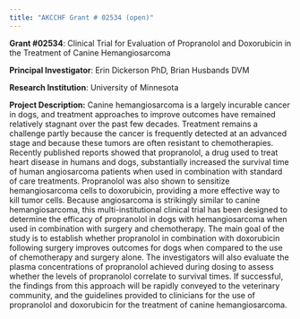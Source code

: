 ```yaml
---
title: "AKCCHF Grant # 02534 (open)"
---
```

**Grant #02534**: Clinical Trial for Evaluation of Propranolol and Doxorubicin in the Treatment of Canine Hemangiosarcoma

**Principal Investigator**: Erin Dickerson PhD, Brian Husbands DVM

**Research Institution**: University of Minnesota

**Project Description:** Canine hemangiosarcoma is a largely incurable cancer in dogs, and treatment approaches to improve outcomes have remained relatively stagnant over the past few decades. Treatment remains a challenge partly because the cancer is frequently detected at an advanced stage and because these tumors are often resistant to chemotherapies. Recently published reports showed that propranolol, a drug used to treat heart disease in humans and dogs, substantially increased the survival time of human angiosarcoma patients when used in combination with standard of care treatments. Propranolol was also shown to sensitize hemangiosarcoma cells to doxorubicin, providing a more effective way to kill tumor cells. Because angiosarcoma is strikingly similar to canine hemangiosarcoma, this multi-institutional clinical trial has been designed to determine the efficacy of propranolol in dogs with hemangiosarcoma when used in combination with surgery and chemotherapy. The main goal of the study is to establish whether propranolol in combination with doxorubicin following surgery improves outcomes for dogs when compared to the use of chemotherapy and surgery alone. The investigators will also evaluate the plasma concentrations of propranolol achieved during dosing to assess whether the levels of propranolol correlate to survival times. If successful, the findings from this approach will be rapidly conveyed to the veterinary community, and the guidelines provided to clinicians for the use of propranolol and doxorubicin for the treatment of canine hemangiosarcoma.